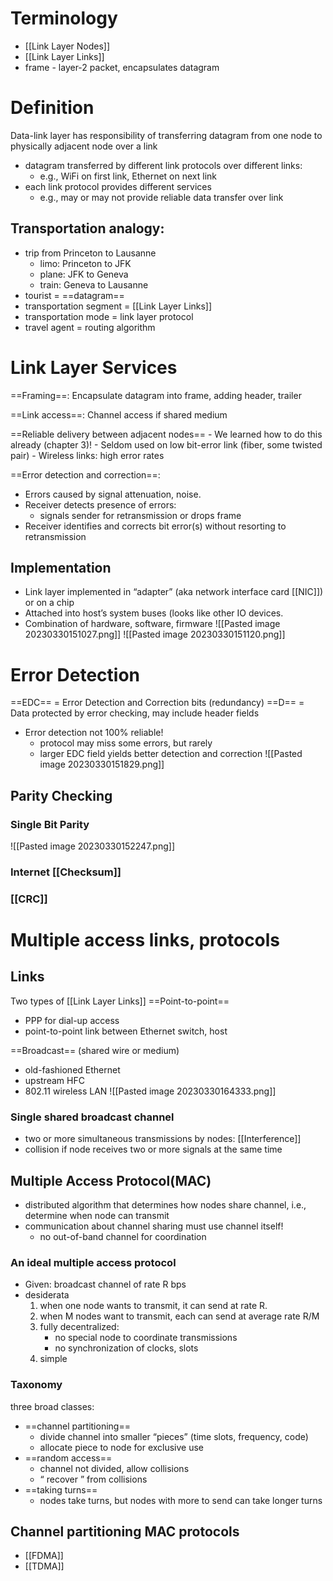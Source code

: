 # Terminology
- [[Link Layer Nodes]]
- [[Link Layer Links]]
- frame - layer-2 packet, encapsulates datagram

# Definition
Data-link layer has responsibility of transferring datagram from one node to physically adjacent node over a link

- datagram transferred by different link protocols over different links: 
	- e.g., WiFi on first link, Ethernet on next link 
- each link protocol provides different services 
	- e.g., may or may not provide reliable data transfer over link


## Transportation analogy: 
- trip from Princeton to Lausanne 
	- limo: Princeton to JFK 
	- plane: JFK to Geneva 
	- train: Geneva to Lausanne 
- tourist = ==datagram== 
- transportation segment = [[Link Layer Links]] 
- transportation mode = link layer protocol 
- travel agent = routing algorithm

# Link Layer Services
==Framing==: Encapsulate datagram into frame, adding header, trailer 

==Link access==: Channel access if shared medium 

==Reliable delivery between adjacent nodes==
	- We learned how to do this already (chapter 3)! 
	- Seldom used on low bit-error link (fiber, some twisted pair) 
	- Wireless links: high error rates

==Error detection and correction==: 
- Errors caused by signal attenuation, noise. 
- Receiver detects presence of errors: 
	- signals sender for retransmission or drops frame 
- Receiver identifies and corrects bit error(s) without resorting to retransmission

## Implementation
- Link layer implemented in “adapter” (aka network interface card [[NIC]]) or on a chip
- Attached into host’s system buses (looks like other IO devices.
- Combination of hardware, software, firmware
![[Pasted image 20230330151027.png]]
![[Pasted image 20230330151120.png]]

# Error Detection
==EDC== = Error Detection and Correction bits (redundancy)
==D== = Data protected by error checking, may include header fields

- Error detection not 100% reliable! 
	- protocol may miss some errors, but rarely 
	- larger EDC field yields better detection and correction
![[Pasted image 20230330151829.png]]

## Parity Checking
### Single Bit Parity
![[Pasted image 20230330152247.png]]

### Internet [[Checksum]]
### [[CRC]]

# Multiple access links, protocols

## Links
Two types of [[Link Layer Links]]
==Point-to-point== 
- PPP for dial-up access
- point-to-point link between Ethernet switch, host

==Broadcast== (shared wire or medium)
- old-fashioned Ethernet 
- upstream HFC 
- 802.11 wireless LAN
![[Pasted image 20230330164333.png]]

### Single shared broadcast channel 
- two or more simultaneous transmissions by nodes: [[Interference]] 
- collision if node receives two or more signals at the same time

## Multiple Access Protocol(MAC)
- distributed algorithm that determines how nodes share channel, i.e., determine when node can transmit
- communication about channel sharing must use channel itself!
	- no out-of-band channel for coordination

### An ideal multiple access protocol
- Given: broadcast channel of rate R bps
- desiderata
	1) when one node wants to transmit, it can send at rate R. 
	2) when M nodes want to transmit, each can send at average rate R/M 
	3) fully decentralized: 
		- no special node to coordinate transmissions 
		- no synchronization of clocks, slots
	4) simple

### Taxonomy
three broad classes:
- ==channel partitioning==
	- divide channel into smaller “pieces” (time slots, frequency, code) 
	- allocate piece to node for exclusive use
- ==random access==
	- channel not divided, allow collisions 
	- “ recover ” from collisions
- ==taking turns==
	- nodes take turns, but nodes with more to send can take longer turns

## Channel partitioning MAC protocols
- [[FDMA]]
- [[TDMA]]
